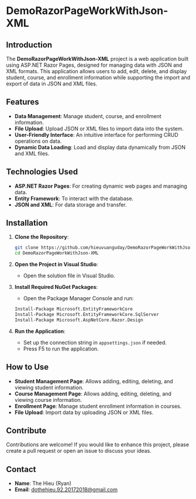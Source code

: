 # DemoRazorPageWorkWithJson-XML

## Introduction

The **DemoRazorPageWorkWithJson-XML** project is a web application built using ASP.NET Razor Pages, designed for managing data with JSON and XML formats. This application allows users to add, edit, delete, and display student, course, and enrollment information while supporting the import and export of data in JSON and XML files.

## Features

- **Data Management**: Manage student, course, and enrollment information.
- **File Upload**: Upload JSON or XML files to import data into the system.
- **User-Friendly Interface**: An intuitive interface for performing CRUD operations on data.
- **Dynamic Data Loading**: Load and display data dynamically from JSON and XML files.

## Technologies Used

- **ASP.NET Razor Pages**: For creating dynamic web pages and managing data.
- **Entity Framework**: To interact with the database.
- **JSON and XML**: For data storage and transfer.

## Installation

1. **Clone the Repository**: 
    ```bash
    git clone https://github.com/hieuvuanguday/DemoRazorPageWorkWithJson-XML.git
    cd DemoRazorPageWorkWithJson-XML
    ```

2. **Open the Project in Visual Studio**: 
    - Open the solution file in Visual Studio.

3. **Install Required NuGet Packages**: 
    - Open the Package Manager Console and run:
    ```bash
    Install-Package Microsoft.EntityFrameworkCore
    Install-Package Microsoft.EntityFrameworkCore.SqlServer
    Install-Package Microsoft.AspNetCore.Razor.Design
    ```

4. **Run the Application**: 
    - Set up the connection string in `appsettings.json` if needed.
    - Press F5 to run the application.

## How to Use

- **Student Management Page**: Allows adding, editing, deleting, and viewing student information.
- **Course Management Page**: Allows adding, editing, deleting, and viewing course information.
- **Enrollment Page**: Manage student enrollment information in courses.
- **File Upload**: Import data by uploading JSON or XML files.

## Contribute

Contributions are welcome! If you would like to enhance this project, please create a pull request or open an issue to discuss your ideas.

## Contact

- **Name**: The Hieu (Ryan)  
- **Email**: dothehieu.92.20172018@gmail.com
